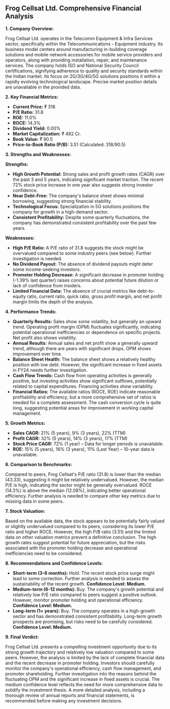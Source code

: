 ## Frog Cellsat Ltd. Comprehensive Financial Analysis

**1. Company Overview:**

Frog Cellsat Ltd. operates in the Telecomm Equipment & Infra Services sector, specifically within the Telecommunications - Equipment industry.  Its business model centers around manufacturing in-building coverage solutions and mobile network accessories for mobile service providers and operators, along with providing installation, repair, and maintenance services.  The company holds ISO and National Security Council certifications, signifying adherence to quality and security standards within the Indian market.  Its focus on 2G/3G/4G/5G solutions positions it within a rapidly evolving technological landscape.  Precise market position details are unavailable in the provided data.


**2. Key Financial Metrics:**

* **Current Price:** ₹ 318
* **P/E Ratio:** 31.8
* **ROE:** 11.0%
* **ROCE:** 14.3%
* **Dividend Yield:** 0.00%
* **Market Capitalization:** ₹ 492 Cr.
* **Book Value:** ₹ 90.5
* **Price-to-Book Ratio (P/B):** 3.51 (Calculated: 318/90.5)


**3. Strengths and Weaknesses:**

**Strengths:**

* **High Growth Potential:**  Strong sales and profit growth rates (CAGR) over the past 3 and 5 years, indicating significant market traction.  The recent 72% stock price increase in one year also suggests strong investor confidence.
* **Near Debt-Free:** The company's balance sheet shows minimal borrowing, suggesting strong financial stability.
* **Technological Focus:**  Specialization in 5G solutions positions the company for growth in a high-demand sector.
* **Consistent Profitability:**  Despite some quarterly fluctuations, the company has demonstrated consistent profitability over the past few years.


**Weaknesses:**

* **High P/E Ratio:** A P/E ratio of 31.8 suggests the stock might be overvalued compared to some industry peers (see below).  Further investigation is needed.
* **No Dividend Payout:** The absence of dividend payouts might deter some income-seeking investors.
* **Promoter Holding Decrease:** A significant decrease in promoter holding (-1.39% last quarter) raises concerns about potential future dilution or lack of confidence from insiders.
* **Limited Financial Data:**  The absence of crucial metrics like debt-to-equity ratio, current ratio, quick ratio, gross profit margin, and net profit margin limits the depth of the analysis.


**4. Performance Trends:**

* **Quarterly Results:** Sales show some volatility, but generally an upward trend. Operating profit margin (OPM) fluctuates significantly, indicating potential operational inefficiencies or dependence on specific projects.  Net profit also shows volatility.
* **Annual Results:**  Annual sales and net profit show a generally upward trend, although there are years with significant drops. OPM shows improvement over time.
* **Balance Sheet Health:** The balance sheet shows a relatively healthy position with low debt. However, the significant increase in fixed assets in FY24 needs further investigation.
* **Cash Flow Trends:** Cash flow from operating activities is generally positive, but investing activities show significant outflows, potentially related to capital expenditures.  Financing activities show variability.
* **Financial Ratios:**  The available ratios (ROCE, ROE) indicate reasonable profitability and efficiency, but a more comprehensive set of ratios is needed for a complete assessment.  The cash conversion cycle is quite long, suggesting potential areas for improvement in working capital management.


**5. Growth Metrics:**

* **Sales CAGR:** 21% (5 years), 9% (3 years), 22% (TTM)
* **Profit CAGR:** 32% (5 years), 14% (3 years), 17% (TTM)
* **Stock Price CAGR:** 72% (1 year) –  Data for longer periods is unavailable.
* **ROE:** 15% (5 years), 16% (3 years), 11% (Last Year) –  10-year data is unavailable.


**6. Comparison to Benchmarks:**

Compared to peers, Frog Cellsat's P/E ratio (31.8) is lower than the median (43.33), suggesting it might be relatively undervalued. However, the median P/E is high, indicating the sector might be generally overvalued.  ROCE (14.3%) is above the median (12.08%), indicating better operational efficiency.  Further analysis is needed to compare other key metrics due to missing data in some peers.


**7. Stock Valuation:**

Based on the available data, the stock appears to be potentially fairly valued or slightly undervalued compared to its peers, considering its lower P/E ratio and higher ROCE. However, the high P/B ratio (3.51) and the limited data on other valuation metrics prevent a definitive conclusion.  The high growth rates suggest potential for future appreciation, but the risks associated with the promoter holding decrease and operational inefficiencies need to be considered.


**8. Recommendations and Confidence Levels:**

* **Short-term (3-6 months):** Hold.  The recent stock price surge might lead to some correction.  Further analysis is needed to assess the sustainability of the recent growth.  **Confidence Level: Medium.**
* **Medium-term (6-12 months):** Buy.  The company's growth potential and relatively low P/E ratio compared to peers suggest a positive outlook.  However, monitor promoter holding and operational efficiency. **Confidence Level: Medium.**
* **Long-term (1+ years):** Buy.  The company operates in a high-growth sector and has demonstrated consistent profitability.  Long-term growth prospects are promising, but risks need to be carefully considered. **Confidence Level: Medium.**


**9. Final Verdict:**

Frog Cellsat Ltd. presents a compelling investment opportunity due to its strong growth trajectory and relatively low valuation compared to some peers. However, the analysis is limited by the lack of complete financial data and the recent decrease in promoter holding.  Investors should carefully monitor the company's operational efficiency, cash flow management, and promoter shareholding.  Further investigation into the reasons behind the fluctuating OPM and the significant increase in fixed assets is crucial.  The medium confidence level reflects the need for more comprehensive data to solidify the investment thesis.  A more detailed analysis, including a thorough review of annual reports and financial statements, is recommended before making any investment decisions.
